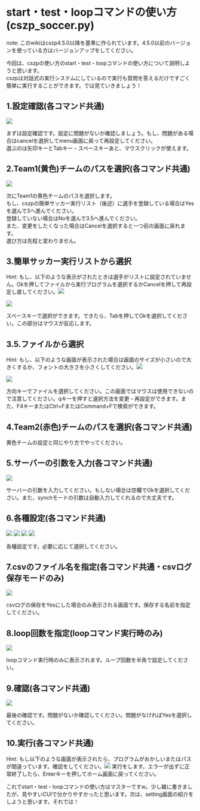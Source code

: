 # start・test・loopコマンドの使い方(cszp_soccer.py)

note: このwikiはcszp4.5.0以降を基準に作られています。4.5.0以前のバージョンを使っている方はバージョンアップをしてください。

今回は、cszpの使い方のstart・test・loopコマンドの使い方について説明しようと思います。  
cszpは対話式の実行システムにしているので実行も質問を答えるだけですごく簡単に実行することができます。では見ていきましょう！

## 1.設定確認(各コマンド共通)
![](https://kumitatepazuru.github.io/cszp/jp/usage2/usage1.png)

まずは設定確認です。設定に問題がないか確認しましょう。もし、問題がある場合はcancelを選択してmenu画面に戻って再設定してください。  
選ぶのは矢印キーとTabキー・スペースキーあと、マウスクリックが使えます。

## 2.Team1(黄色)チームのパスを選択(各コマンド共通)
![](https://kumitatepazuru.github.io/cszp/jp/usage2/usage2.png)

次にTeam1の黄色チームのパスを選択します。  
もし、cszpの簡単サッカー実行リスト（後述）に選手を登録している場合はYesを選んで3へ進んでください。  
登録していない場合はNoを選んで3.5へ進んでください。  
また、変更をしたくなった場合はCancelを選択すると一つ前の画面に戻れます。  
選び方は先程と変わりません。

## 3.簡単サッカー実行リストから選択

Hint: もし、以下のような表示がされたときは選手がリストに設定されていません。Okを押してファイルから実行プログラムを選択するかCancelを押して再設定し直してください。![](https://kumitatepazuru.github.io/cszp/jp/usage2/usage3.png)

![](https://kumitatepazuru.github.io/cszp/jp/usage2/usage4.png)

スペースキーで選択ができます。できたら、Tabを押してOkを選択してください。この部分はマウスが反応します。

## 3.5.ファイルから選択

Hint: もし、以下のような画面が表示された場合は画面のサイズが小さいので大きくするか、フォントの大きさを小さくしてください。![](https://kumitatepazuru.github.io/cszp/jp/usage2/usage5.png)

![](https://kumitatepazuru.github.io/cszp/jp/usage2/usage6.png)

方向キーでファイルを選択してください。この画面ではマウスは使用できないので注意してください。qキーを押すと選択方法を変更・再設定ができます。また、F4キーまたはCtrl+FまたはCommand+Fで検索ができます。

## 4.Team2(赤色)チームのパスを選択(各コマンド共通)

黄色チームの設定と同じやり方でやってください。

## 5.サーバーの引数を入力(各コマンド共通)
![](https://kumitatepazuru.github.io/cszp/jp/usage2/usage7.png)

サーバーの引数を入力してください。もしない場合は空欄でOkを選択してください。また、synchモードの引数は自動入力してくれるので大丈夫です。

## 6.各種設定(各コマンド共通)
![](https://kumitatepazuru.github.io/cszp/jp/usage2/usage8.png)
![](https://kumitatepazuru.github.io/cszp/jp/usage2/usage9.png)
![](https://kumitatepazuru.github.io/cszp/jp/usage2/usage10.png)
![](https://kumitatepazuru.github.io/cszp/jp/usage2/usage11.png)

各種設定です。必要に応じて選択してください。

## 7.csvのファイル名を指定(各コマンド共通・csvログ保存モードのみ)
![](https://kumitatepazuru.github.io/cszp/jp/usage2/usage12.png)

csvログの保存をYesにした場合のみ表示される画面です。保存する名前を指定してください。

## 8.loop回数を指定(loopコマンド実行時のみ)
![](https://kumitatepazuru.github.io/cszp/jp/usage2/usage13.png)

loopコマンド実行時のみに表示されます。ループ回数を半角で設定してください。

## 9.確認(各コマンド共通)
![](https://kumitatepazuru.github.io/cszp/jp/usage2/usage14.png)

最後の確認です。問題がないか確認してください。問題がなければYesを選択してください。

## 10.実行(各コマンド共通)

Hint: もし以下のような画面が表示されたら、プログラムがおかしいまたはパスが間違っています。確認をしてください。![](usage2/usage15.png)
実行をします。エラーが出ずに正常終了したら、Enterキーを押してホーム画面に戻ってください。

これでstart・test・loopコマンドの使い方はマスターですw。少し雑に書きましたが、見やすいCUIで分かりやすかったと思います。次は、setting画面の紹介をしようと思います。それでは！
